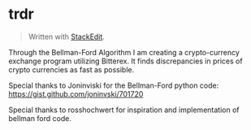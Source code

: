 # trdr


> Written with [StackEdit](https://stackedit.io/).


Through the Bellman-Ford Algorithm I am creating a crypto-currency exchange program utilizing Bitterex. It finds discrepancies in prices of crypto currencies as fast as possible. 

Special thanks to Joninviski for the Bellman-Ford python code: https://gist.github.com/joninvski/701720

Special thanks to rosshochwert for inspiration and implementation of bellman ford code.
